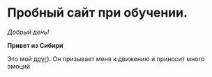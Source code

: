 
# Пробный сайт при обучении.
*Добрый день!*

__Привет из Сибири__

Это мой [друг](https://github.com/krasased/0404/blob/main/IMG-20220611-WA0007.jpg)). Он призывает меня к движению и приносит много эмоций
